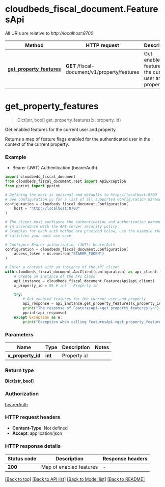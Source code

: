 # cloudbeds_fiscal_document.FeaturesApi

All URIs are relative to *http://localhost:8700*

Method | HTTP request | Description
------------- | ------------- | -------------
[**get_property_features**](FeaturesApi.md#get_property_features) | **GET** /fiscal-document/v1/property/features | Get enabled features for the current user and property


# **get_property_features**
> Dict[str, bool] get_property_features(x_property_id)

Get enabled features for the current user and property

Returns a map of feature flags enabled for the authenticated user in the context of the current property. 

### Example

* Bearer (JWT) Authentication (bearerAuth):

```python
import cloudbeds_fiscal_document
from cloudbeds_fiscal_document.rest import ApiException
from pprint import pprint

# Defining the host is optional and defaults to http://localhost:8700
# See configuration.py for a list of all supported configuration parameters.
configuration = cloudbeds_fiscal_document.Configuration(
    host = "http://localhost:8700"
)

# The client must configure the authentication and authorization parameters
# in accordance with the API server security policy.
# Examples for each auth method are provided below, use the example that
# satisfies your auth use case.

# Configure Bearer authorization (JWT): bearerAuth
configuration = cloudbeds_fiscal_document.Configuration(
    access_token = os.environ["BEARER_TOKEN"]
)

# Enter a context with an instance of the API client
with cloudbeds_fiscal_document.ApiClient(configuration) as api_client:
    # Create an instance of the API class
    api_instance = cloudbeds_fiscal_document.FeaturesApi(api_client)
    x_property_id = 56 # int | Property id

    try:
        # Get enabled features for the current user and property
        api_response = api_instance.get_property_features(x_property_id)
        print("The response of FeaturesApi->get_property_features:\n")
        pprint(api_response)
    except Exception as e:
        print("Exception when calling FeaturesApi->get_property_features: %s\n" % e)
```



### Parameters


Name | Type | Description  | Notes
------------- | ------------- | ------------- | -------------
 **x_property_id** | **int**| Property id | 

### Return type

**Dict[str, bool]**

### Authorization

[bearerAuth](../README.md#bearerAuth)

### HTTP request headers

 - **Content-Type**: Not defined
 - **Accept**: application/json

### HTTP response details

| Status code | Description | Response headers |
|-------------|-------------|------------------|
**200** | Map of enabled features |  -  |

[[Back to top]](#) [[Back to API list]](../README.md#documentation-for-api-endpoints) [[Back to Model list]](../README.md#documentation-for-models) [[Back to README]](../README.md)

